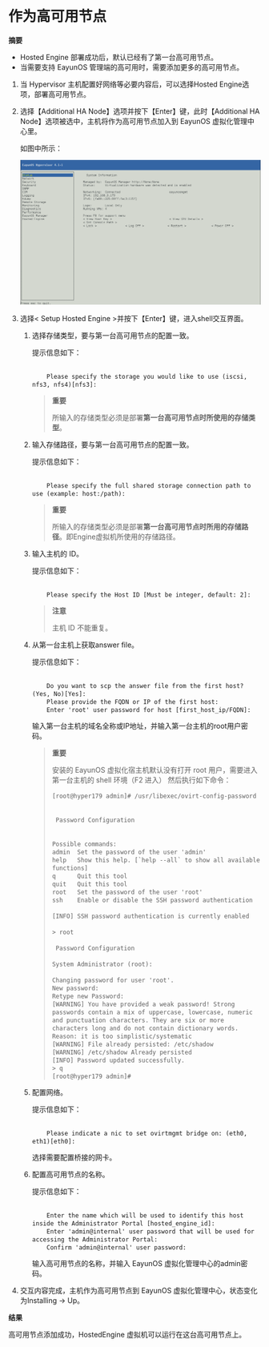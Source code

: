 # 作为高可用节点

**摘要**

* Hosted Engine 部署成功后，默认已经有了第一台高可用节点。
* 当需要支持 EayunOS 管理端的高可用时，需要添加更多的高可用节点。

1. 当 Hypervisor 主机配置好网络等必要内容后，可以选择Hosted Engine选项，部署高可用节点。
2. 选择【Additional HA Node】选项并按下【Enter】键，此时【Additional HA Node】选项被选中，主机将作为高可用节点加入到 EayunOS 虚拟化管理中心里。

   如图中所示：

   ![additional_node](../images/additional_node.png)

3. 选择&lt; Setup Hosted Engine &gt;并按下【Enter】键，进入shell交互界面。

   1. 选择存储类型，要与第一台高可用节点的配置一致。

      提示信息如下：

      ```

          Please specify the storage you would like to use (iscsi, nfs3, nfs4)[nfs3]:

      ```

      > **重要**
      >
      > 所输入的存储类型必须是部署**第一台高可用节点时所使用的存储类型**。

   2. 输入存储路径，要与第一台高可用节点的配置一致。

      提示信息如下：

      ```

          Please specify the full shared storage connection path to use (example: host:/path):

      ```

      > **重要**
      >
      > 所输入的存储类型必须是部署**第一台高可用节点时所用的存储路径**。即Engine虚拟机所使用的存储路径。

   3. 输入主机的 ID。

      提示信息如下：

      ```

          Please specify the Host ID [Must be integer, default: 2]:

      ```

      > **注意**
      >
      > 主机 ID 不能重复。

   4. 从第一台主机上获取answer file。

      提示信息如下：

      ```

          Do you want to scp the answer file from the first host? (Yes, No)[Yes]:
          Please provide the FQDN or IP of the first host:
          Enter 'root' user password for host [first_host_ip/FQDN]:

      ```

      输入第一台主机的域名全称或IP地址，并输入第一台主机的root用户密码。

      > **重要**
      >
      > 安装的 EayunOS 虚拟化宿主机默认没有打开 root 用户，需要进入第一台主机的 shell 环境（F2 进入）
      > 然后执行如下命令：
      > ```
      > [root@hyper179 admin]# /usr/libexec/ovirt-config-password
      >
      >
      >  Password Configuration
      >
      >
      > Possible commands:
      > admin  Set the password of the user 'admin'
      > help   Show this help. [`help --all` to show all available functions]
      > q      Quit this tool
      > quit   Quit this tool
      > root   Set the password of the user 'root'
      > ssh    Enable or disable the SSH password authentication
      >
      > [INFO] SSH password authentication is currently enabled
      >
      > > root
      >
      >  Password Configuration
      >
      > System Administrator (root):
      >
      > Changing password for user 'root'.
      > New password:
      > Retype new Password:
      > [WARNING] You have provided a weak password! Strong passwords contain a mix of uppercase, lowercase, numeric and punctuation characters. They are six or more characters long and do not contain dictionary words. Reason: it is too simplistic/systematic
      > [WARNING] File already persisted: /etc/shadow
      > [WARNING] /etc/shadow Already persisted
      > [INFO] Password updated successfully.
      > > q
      > [root@hyper179 admin]#
      > ```

   5. 配置网络。

      提示信息如下：

      ```

          Please indicate a nic to set ovirtmgmt bridge on: (eth0, eth1)[eth0]:

      ```

      选择需要配置桥接的网卡。

   6. 配置高可用节点的名称。

      提示信息如下：

      ```

          Enter the name which will be used to identify this host inside the Administrator Portal [hosted_engine_id]:
          Enter 'admin@internal' user password that will be used for accessing the Administrator Portal:
          Confirm 'admin@internal' user password:

      ```

      输入高可用节点的名称，并输入 EayunOS 虚拟化管理中心的admin密码。

4. 交互内容完成，主机作为高可用节点到 EayunOS 虚拟化管理中心，状态变化为Installing -> Up。

**结果**

高可用节点添加成功，HostedEngine 虚拟机可以运行在这台高可用节点上。
